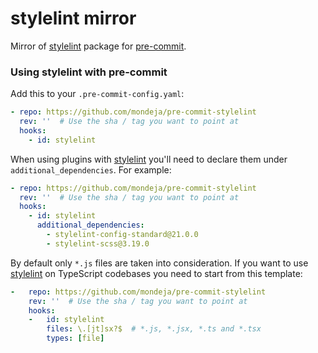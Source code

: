 stylelint mirror
================

Mirror of [stylelint][stylelint-link] package for [pre-commit][pre-commit-link].

### Using stylelint with pre-commit

Add this to your `.pre-commit-config.yaml`:

```yaml
- repo: https://github.com/mondeja/pre-commit-stylelint
  rev: ''  # Use the sha / tag you want to point at
  hooks:
    - id: stylelint
```

When using plugins with [stylelint][stylelint-link] you'll need to declare them
under `additional_dependencies`. For example:

```yaml
- repo: https://github.com/mondeja/pre-commit-stylelint
  rev: ''  # Use the sha / tag you want to point at
  hooks:
    - id: stylelint
      additional_dependencies:
        - stylelint-config-standard@21.0.0
        - stylelint-scss@3.19.0
```

By default only `*.js` files are taken into consideration. If you want to use
[stylelint][stylelint-link] on TypeScript codebases you need to start from this
template:

```yaml
-   repo: https://github.com/mondeja/pre-commit-stylelint
    rev: ''  # Use the sha / tag you want to point at
    hooks:
    -   id: stylelint
        files: \.[jt]sx?$  # *.js, *.jsx, *.ts and *.tsx
        types: [file]
```

[stylelint-link]: https://github.com/stylelint/stylelint
[pre-commit-link]: https://github.com/pre-commit/pre-commit